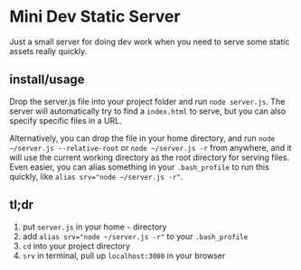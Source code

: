 # Mini Dev Static Server

Just a small server for doing dev work when you need to serve some static assets really quickly.

## install/usage

Drop the server.js file into your project folder and run `node server.js`. The server will automatically try to find a `index.html` to serve, but you can also specify specific files in a URL.

Alternatively, you can drop the file in your home directory, and run `node ~/server.js --relative-root` or `node ~/server.js -r` from anywhere, and it will use the current working directory as the root directory for serving files. Even easier, you can alias something in your `.bash_profile` to run this quickly, like `alias srv="node ~/server.js -r"`.

## tl;dr

1. put `server.js` in your home `~` directory
1. add `alias srv="node ~/server.js -r"` to your `.bash_profile`
1. `cd` into your project directory
1. `srv` in terminal, pull up `localhost:3000` in your browser
